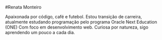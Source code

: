 #Renata Monteiro

Apaixonada por código, café e futebol.
Estou transição de carreira, atualmente estudando programação pelo programa Oracle Next Education (ONE)
Com foco em desenvolvimento web.
Curiosa por natureza, sigo aprendendo um pouco a cada dia.
